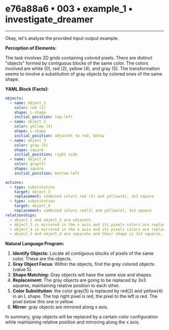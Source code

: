 # e76a88a6 • 003 • example_1 • investigate_dreamer

---
Okay, let's analyze the provided input-output example.

**Perception of Elements:**

The task involves 2D grids containing colored pixels. There are distinct "objects" formed by contiguous blocks of the same color. The colors involved are white (0), red (2), yellow (4), and gray (5). The transformation seems to involve a substitution of gray objects by colored ones of the same shape.

**YAML Block (Facts):**



```yaml
objects:
  - name: object_1
    color: red (2)
    shape: L-shape
    initial_position: top-left
  - name: object_2
    color: yellow (4)
    shape: L-shape
    initial_position: adjacent to red, below
  - name: object_3
    color: gray (5)
    shape: square
    initial_position: right side
  - name: object_4
    color: gray(5)
    shape: square
    initial_position: bottom-left

actions:
  - type: substitution
    target: object_3
    replacement: combined colors red (2) and yellow(4), 3x3 square
  - type: substitution
    target: object_4
    replacement: combined colors red(2) and yellow(4), 3x3 square
relationships:
  - object_1 and object_2 are adjacent.
  - object_3 is mirrored in the x axis and its pixels colors are replaced.
  - object_4 is mirrored in the x axis and its pixels colors are replaced.
  - object_3 and object_4 are separate and their shape is 3x3 squares.
```



**Natural Language Program:**

1.  **Identify Objects:** Locate all contiguous blocks of pixels of the same color. These are the objects.
2.  **Gray Object Focus**: Within the objects, find the grey colored objects (value 5).
3.  **Shape Matching:** Gray objects will have the same size and shapes.
4.  **Replacement:** The gray objects are going to be replaced by 3x3 squares, maintaining relative position to each other.
5. **Color Substitution**: the color gray(5) is replaced by red(2) and yellow(4) in an L shape. The top right pixel is red, the pixel to the left is red. The pixel below this one is yellow.
6. **Mirror**: gray objects are mirrored along x axis.

In summary, gray objects will be replaced by a certain color configuration while maintaining relative position and mirroring along the x axis.

